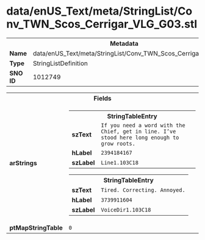<h1>data/enUS_Text/meta/StringList/Conv_TWN_Scos_Cerrigar_VLG_G03.stl</h1><table><tr><th colspan="100%">Metadata</th></tr><tr><td><b>Name</b></td><td>data/enUS_Text/meta/StringList/Conv_TWN_Scos_Cerrigar_VLG_G03.stl</td></tr><tr><td><b>Type</b></td><td>StringListDefinition</td></tr><tr><td><b>SNO ID</b></td><td>1012749</td></tr></table>

<table><tr><th colspan="100%">Fields</th></tr><tr><td><b>arStrings</b></td><td><table><tr><th colspan="100%">StringTableEntry</th></tr><tr><td><b>szText</b></td><td><code>If you need a word with the Chief, get in line. I’ve stood here long enough to grow roots.</code></td></tr><tr><td><b>hLabel</b></td><td><code>2394184167</code></td></tr><tr><td><b>szLabel</b></td><td><code>Line1.103C18</code></td></tr></table>


<table><tr><th colspan="100%">StringTableEntry</th></tr><tr><td><b>szText</b></td><td><code>Tired. Correcting. Annoyed.</code></td></tr><tr><td><b>hLabel</b></td><td><code>3739911604</code></td></tr><tr><td><b>szLabel</b></td><td><code>VoiceDir1.103C18</code></td></tr></table>


</td></tr><tr><td><b>ptMapStringTable</b></td><td><code>0</code></td></tr></table>

